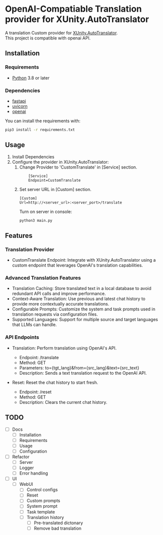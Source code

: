 # OpenAI-Compatiable Translation provider for XUnity.AutoTranslator

A translation Custom provider for [XUnity.AutoTranslator](https://github.com/bbepis/XUnity.AutoTranslator).<br>
This project is compatible with openai API.

## Installation
### Requirements

- [Python](https://www.python.org/downloads/) 3.8 or later

### Dependencies
- [fastapi](https://pypi.org/project/fastapi/)
- [uvicorn](https://pypi.org/project/uvicorn/)
- [openai](https://pypi.org/project/openai/)

You can install the requirements with:
```bash
pip3 install -r requirements.txt
```

## Usage
1. Install Dependencies
2. Configure the provider in XUnity.AutoTranslator:
    1. Change Provider to 'CustomTranslate' in [Service] section.
        ```
            [Service]
            Endpoint=CustomTranslate
        ```
    2. Set server URL in [Custom] section.
        ```
        [Custom]
        Url=http://<server_url>:<server_port>/translate
        ```
        Turn on server in console:
        ```bash
        python3 main.py
        ```

## Features
### Translation Provider
- CustomTranslate Endpoint: Integrate with XUnity.AutoTranslator using a custom endpoint that leverages OpenAI's translation capabilities.

### Advanced Translation Features
- Translation Caching: Store translated text in a local database to avoid redundant API calls and improve performance.
- Context-Aware Translation: Use previous and latest chat history to provide more contextually accurate translations.
- Configurable Prompts: Customize the system and task prompts used in translation requests via configuration files.
- Supported Languages: Support for multiple source and target languages that LLMs can handle.

### API Endpoints
- Translation: Perform translation using OpenAI's API.
    - Endpoint: /translate
    - Method: GET
    - Parameters: to={tgt_lang}&from={src_lang}&text={src_text}
    - Description: Sends a text translation request to the OpenAI API.

- Reset: Reset the chat history to start fresh.
    - Endpoint: /reset
    - Method: GET
    - Description: Clears the current chat history.

## TODO
- [ ] Docs
    - [ ] Installation
    - [ ] Requirements
    - [ ] Usage
    - [ ] Configuration
- [ ] Refactor
    - [ ] Server
    - [ ] Logger
    - [ ] Error handling
- [ ] UI
    - [ ] WebUI
        - [ ] Control configs
        - [ ] Reset
        - [ ] Custom prompts
        - [ ] System prompt
        - [ ] Task template
        - [ ] Translation history
            - [ ] Pre-translated dictonary
            - [ ] Remove bad translation